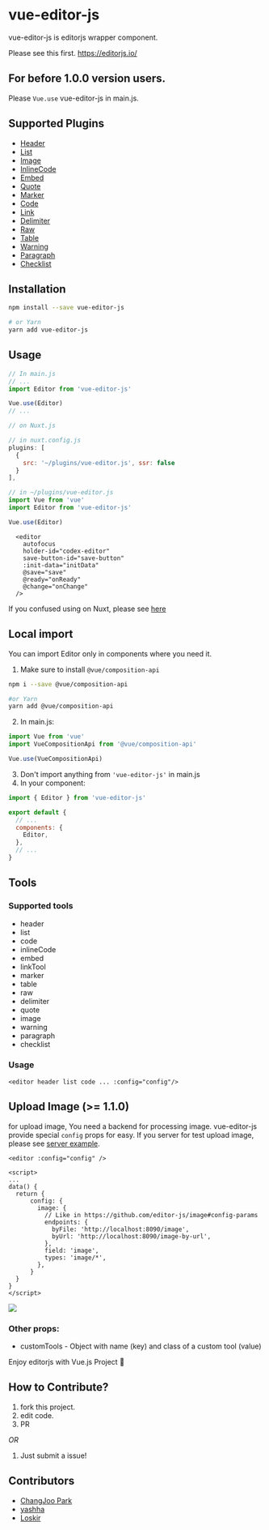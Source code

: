 # vue-editor-js

vue-editor-js is editorjs wrapper component.

Please see this first. https://editorjs.io/

## For before 1.0.0 version users.

Please `Vue.use` vue-editor-js  in main.js.

## Supported Plugins

- [Header](https://github.com/editor-js/header)
- [List](https://github.com/editor-js/list)
- [Image](https://github.com/editor-js/image)
- [InlineCode](https://github.com/editor-js/inline-code)
- [Embed](https://github.com/editor-js/embed)
- [Quote](https://github.com/editor-js/quote)
- [Marker](https://github.com/editor-js/marker)
- [Code](https://github.com/editor-js/code)
- [Link](https://github.com/editor-js/link)
- [Delimiter](https://github.com/editor-js/delimiter)
- [Raw](https://github.com/editor-js/raw)
- [Table](https://github.com/editor-js/table)
- [Warning](https://github.com/editor-js/warning)
- [Paragraph](https://github.com/editor-js/paragraph)
- [Checklist](https://github.com/editor-js/checklist)

## Installation

```bash
npm install --save vue-editor-js

# or Yarn
yarn add vue-editor-js
```

## Usage

```js
// In main.js
// ...
import Editor from 'vue-editor-js'

Vue.use(Editor)
// ...
```

```js
// on Nuxt.js

// in nuxt.config.js
plugins: [
  {
    src: '~/plugins/vue-editor.js', ssr: false
  }
],

// in ~/plugins/vue-editor.js
import Vue from 'vue'
import Editor from 'vue-editor-js'

Vue.use(Editor)
```

```Vue
  <editor
    autofocus
    holder-id="codex-editor"
    save-button-id="save-button"
    :init-data="initData"
    @save="save"
    @ready="onReady"
    @change="onChange"
  />
```


If you confused using on Nuxt, please see [here](https://github.com/ChangJoo-Park/vue-editor-on-nuxt)

## Local import

You can import Editor only in components where you need it.

1. Make sure to install `@vue/composition-api`
```bash
npm i --save @vue/composition-api

#or Yarn
yarn add @vue/composition-api
```
2. In main.js:
```js
import Vue from 'vue'
import VueCompositionApi from '@vue/composition-api'

Vue.use(VueCompositionApi)
```
3. Don't import anything from `'vue-editor-js'` in main.js
4. In your component:
```js
import { Editor } from 'vue-editor-js'

export default {
  // ...
  components: {
    Editor,
  },
  // ...
}
```

## Tools
### Supported tools
- header
- list
- code
- inlineCode
- embed
- linkTool
- marker
- table
- raw
- delimiter
- quote
- image
- warning
- paragraph
- checklist
### Usage
```vue
<editor header list code ... :config="config"/>
```

## Upload Image (>= 1.1.0)

for upload image, You need a backend for processing image. vue-editor-js provide special `config` props for easy.
If you server for test upload image, please see [server example](https://github.com/ChangJoo-Park/vue-editor-js-imageserver).

```vue
<editor :config="config" />

<script>
...
data() {
  return {
      config: {
        image: {
          // Like in https://github.com/editor-js/image#config-params
          endpoints: {
            byFile: 'http://localhost:8090/image',
            byUrl: 'http://localhost:8090/image-by-url',
          },
          field: 'image',
          types: 'image/*',
        },
      }
  }
}
</script>
```

![](https://user-images.githubusercontent.com/1451365/69627876-d7ca9600-108e-11ea-85c7-1e52c4284758.png)

### Other props:
- customTools - Object with name (key) and class of a custom tool (value)

Enjoy editorjs with Vue.js Project :tada:

## How to Contribute?

1. fork this project.
2. edit code.
3. PR

_OR_

1. Just submit a issue!

## Contributors

- [ChangJoo Park](https://github.com/changjoo-park)
- [yashha](https://github.com/yashha)
- [Loskir](https://github.com/Loskir)
